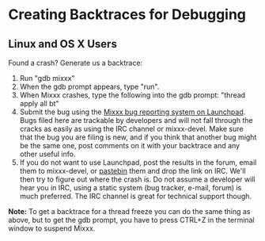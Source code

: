 # Creating Backtraces for Debugging

## Linux and OS X Users

Found a crash? Generate us a backtrace:

1.  Run "gdb mixxx"
2.  When the gdb prompt appears, type "run".
3.  When Mixxx crashes, type the following into the gdb prompt: "thread
    apply all bt"
4.  Submit the bug using the [Mixxx bug reporting system on
    Launchpad](https://launchpad.net/mixxx). Bugs filed here are
    trackable by developers and will not fall through the cracks as
    easily as using the IRC channel or mixxx-devel. Make sure that the
    bug you are filing is new, and if you think that another bug might
    be the same one, post comments on it with your backtrace and any
    other useful info.
5.  If you do not want to use Launchpad, post the results in the forum,
    email them to mixxx-devel, or [pastebin](http://www.pastebin.ca)
    them and drop the link on IRC. We'll then try to figure out where
    the crash is. Do not assume a developer will hear you in IRC, using
    a static system (bug tracker, e-mail, forum) is much preferred. The
    IRC channel is great for technical support though.

**Note:** To get a backtrace for a thread freeze you can do the same
thing as above, but to get the gdb prompt, you have to press CTRL+Z in
the terminal window to suspend Mixxx.

